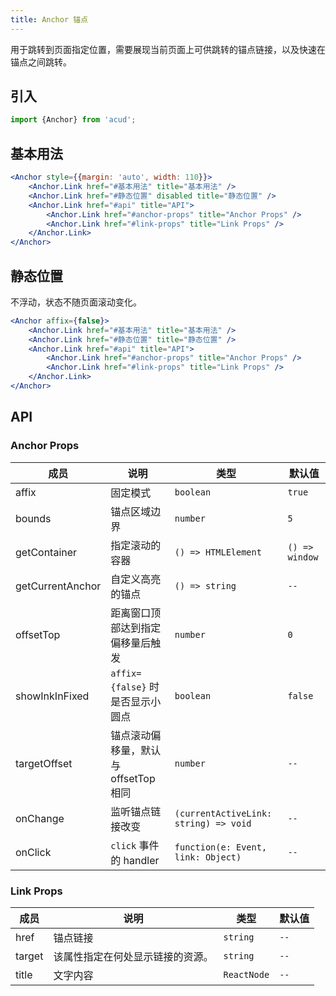 ```yaml
---
title: Anchor 锚点
---
```


用于跳转到页面指定位置，需要展现当前页面上可供跳转的锚点链接，以及快速在锚点之间跳转。

## 引入

```js
import {Anchor} from 'acud';
```

## 基本用法

```jsx live fffx
<Anchor style={{margin: 'auto', width: 110}}>
    <Anchor.Link href="#基本用法" title="基本用法" />
    <Anchor.Link href="#静态位置" disabled title="静态位置" />
    <Anchor.Link href="#api" title="API">
        <Anchor.Link href="#anchor-props" title="Anchor Props" />
        <Anchor.Link href="#link-props" title="Link Props" />
    </Anchor.Link>
</Anchor>
```

## 静态位置

不浮动，状态不随页面滚动变化。

```jsx live fffx
<Anchor affix={false}>
    <Anchor.Link href="#基本用法" title="基本用法" />
    <Anchor.Link href="#静态位置" title="静态位置" />
    <Anchor.Link href="#api" title="API">
        <Anchor.Link href="#anchor-props" title="Anchor Props" />
        <Anchor.Link href="#link-props" title="Link Props" />
    </Anchor.Link>
</Anchor>
```

## API

### Anchor Props

| 成员             | 说明                                  | 类型                                  | 默认值         |
| ---------------- | ------------------------------------- | ------------------------------------- | -------------- |
| affix            | 固定模式                              | `boolean`                             | `true`         |
| bounds           | 锚点区域边界                          | `number`                              | `5`            |
| getContainer     | 指定滚动的容器                        | `() => HTMLElement`                   | `() => window` |
| getCurrentAnchor | 自定义高亮的锚点                      | `() => string`                        | `--`           |
| offsetTop        | 距离窗口顶部达到指定偏移量后触发      | `number`                              | `0`            |
| showInkInFixed   | `affix={false}` 时是否显示小圆点      | `boolean`                             | `false`        |
| targetOffset     | 锚点滚动偏移量，默认与 offsetTop 相同 | `number`                              | `--`           |
| onChange         | 监听锚点链接改变                      | `(currentActiveLink: string) => void` | `--`           |
| onClick          | `click` 事件的 handler                | `function(e: Event, link: Object)`    | `--`           |

### Link Props

| 成员   | 说明                             | 类型        | 默认值 |
| ------ | -------------------------------- | ----------- | ------ |
| href   | 锚点链接                         | `string`    | `--`   |
| target | 该属性指定在何处显示链接的资源。 | `string`    | `--`   |
| title  | 文字内容                         | `ReactNode` | `--`   |

